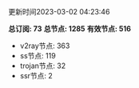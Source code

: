 更新时间2023-03-02 04:23:46

**总订阅: 73**
**总节点: 1285**
**有效节点: 516**
- v2ray节点: 363
- ss节点: 119
- trojan节点: 32
- ssr节点: 2
